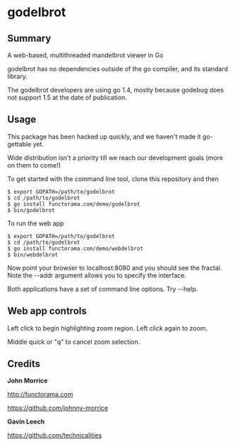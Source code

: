 # godelbrot

## Summary

A web-based, multithreaded mandelbrot viewer in Go

godelbrot has no dependencies outside of the go compiler, and its standard 
library.

The godelbrot developers are using go 1.4, mostly because godebug does not
support 1.5 at the date of publication.

## Usage

This package has been hacked up quickly, and we haven't made it go-gettable yet.

Wide distribution isn't a priority till we reach our development goals (more on 
them to come!)

To get started with the command line tool, clone this repository and then

    $ export GOPATH=/path/to/godelbrot
    $ cd /path/to/godelbrot
    $ go install functorama.com/demo/godelbrot
    $ bin/godelbrot

To run the web app

    $ export GOPATH=/path/to/godelbrot
    $ cd /path/to/godelbrot
    $ go install functorama.com/demo/webdelbrot
    $ bin/webdelbrot

Now point your browser to localhost:8080 and you should see the fractal.  Note
the --addr argument allows you to specify the interface.

Both applications have a set of command line options.  Try --help.

## Web app controls

Left click to begin highlighting zoom region.  Left click again to zoom.

Middle quick or "q" to cancel zoom selection.

## Credits

**John Morrice**

http://functorama.com

https://github.com/johnny-morrice

**Gavin Leech**

https://github.com/technicalities
